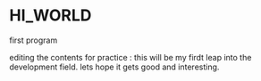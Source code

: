 # HI_WORLD
first program

editing the contents for practice :
this will be my firdt leap into the development field. lets hope it gets good and interesting.
